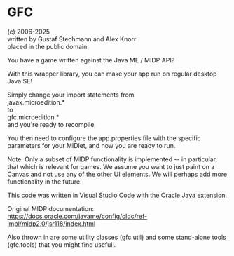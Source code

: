 GFC
===
(c) 2006-2025<br>
written by Gustaf Stechmann and Alex Knorr <br>
placed in the public domain.<br>

You have a game written against the Java ME / MIDP API?

With this wrapper library, you can make your app run on regular desktop Java SE!

Simply change your import statements from<br>
javax.microedition.* <br>
to<br>
gfc.microedition.* <br>
and you're ready to recompile.

You then need to configure the app.properties file with the specific parameters for your MIDlet,
and now you are ready to run.

Note: Only a subset of MIDP functionality is implemented -- in particular, that which is
relevant for games. We assume you want to just paint on a Canvas and not use any
of the other UI elements. We will perhaps add more functionality in the future.

This code was written in Visual Studio Code with the Oracle Java extension.

Original MIDP documentation:
https://docs.oracle.com/javame/config/cldc/ref-impl/midp2.0/jsr118/index.html

Also thrown in are some utility classes (gfc.util)
and some stand-alone tools (gfc.tools) that you might find usefull.
